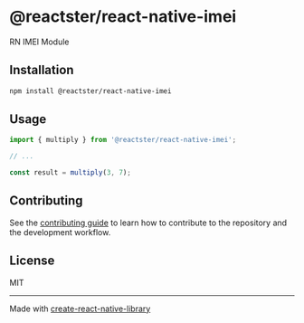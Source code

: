 # @reactster/react-native-imei

RN IMEI Module

## Installation

```sh
npm install @reactster/react-native-imei
```

## Usage


```js
import { multiply } from '@reactster/react-native-imei';

// ...

const result = multiply(3, 7);
```

## Contributing

See the [contributing guide](CONTRIBUTING.md) to learn how to contribute to the repository and the development workflow.

## License

MIT

---

Made with [create-react-native-library](https://github.com/callstack/react-native-builder-bob)
